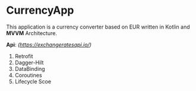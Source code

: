 # CurrencyApp
This application is  a currency converter based on EUR written in Kotlin and **MVVM** Architecture.

**Api**: *(https://exchangeratesapi.io/)*

1.  Retrofit
2.  Dagger-Hilt
3.  DataBinding
4.  Coroutines
5.  Lifecycle Scoe



